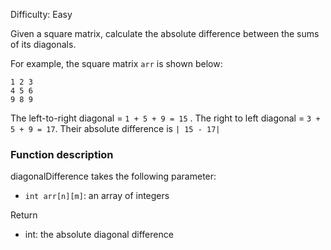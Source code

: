 Difficulty: Easy

Given a square matrix, calculate the absolute difference between the sums of its diagonals.

For example, the square matrix `arr` is shown below:
```
1 2 3
4 5 6
9 8 9  
```

The left-to-right diagonal = `1 + 5 + 9 = 15` . 
The right to left diagonal = `3 + 5 + 9 = 17`. 
Their absolute difference is `| 15 - 17|`

### Function description
diagonalDifference takes the following parameter:

* `int arr[n][m]`: an array of integers

Return
- int: the absolute diagonal difference
